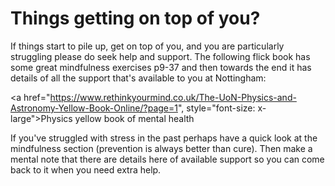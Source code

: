 # Things getting on top of you?

If things start to pile up, get on top of you, and you are particularly struggling please do seek help and support. The following flick book has some great mindfulness exercises p9-37 and then towards the end it has details of all the support that's available to you at Nottingham:

<a href="https://www.rethinkyourmind.co.uk/The-UoN-Physics-and-Astronomy-Yellow-Book-Online/?page=1", style="font-size: x-large">Physics yellow book of mental health</a>

If you've struggled with stress in the past perhaps have a quick look at the mindfulness section (prevention is always better than cure). Then make a mental note that there are details here of available support so you can come back to it when you need extra help.